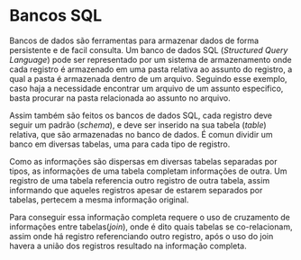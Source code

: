 # Bancos SQL
Bancos de dados são ferramentas para armazenar dados de forma persistente e de facil consulta. Um banco de dados SQL (_Structured Query Language_) pode ser representado por um sistema de armazenamento onde cada registro é armazenado em uma pasta relativa ao assunto do registro, a qual a pasta é armazenada dentro de um arquivo. Seguindo esse exemplo, caso haja a necessidade encontrar um arquivo de um assunto especifico, basta procurar na pasta relacionada ao assunto no arquivo.

Assim também são feitos os bancos de dados SQL, cada registro deve seguir um padrão (_schema_), e deve ser inserido na sua tabela (_table_) relativa, que são armazenadas no banco de dados. É comun dividir um banco em diversas tabelas, uma para cada tipo de registro.

Como as informações são dispersas em diversas tabelas separadas por tipos, as informações de uma tabela completam informações de outra. Um registro de uma tabela referencia outro registro de outra tabela, assim informando que aqueles registros apesar de estarem separados por tabelas, pertecem a mesma informação original.

Para conseguir essa informação completa requere o uso de cruzamento de informações entre tabelas(_join_), onde é dito quais tabelas se co-relacionam, assim onde há registro referenciando outro registro, após o uso do join havera a união dos registros resultado na informação completa.
